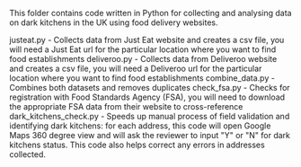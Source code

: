 This folder contains code written in Python for collecting and analysing data on dark kitchens in the UK using food delivery websites.

justeat.py - Collects data from Just Eat website and creates a csv file, you will need a Just Eat url for the particular location where you want to find food establishments
deliveroo.py - Collects data from Deliveroo website and creates a csv file, you will need a Deliveroo url for the particular location where you want to find food establishments
combine_data.py - Combines both datasets and removes duplicates
check_fsa.py - Checks for registration with Food Standards Agency (FSA), you will need to download the appropriate FSA data from their website to cross-reference
dark_kitchens_check.py - Speeds up manual process of field validation and identifying dark kitchens: for each address, this code will open Google Maps 360 degree view and will ask the reviewer to input "Y" or "N" for dark kitchens status. This code also helps correct any errors in addresses collected.
